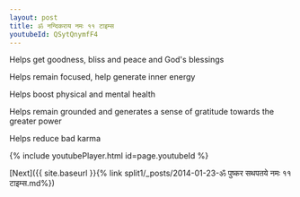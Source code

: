 ```yaml
---
layout: post
title: ॐ नन्दिकराय नमः ११ टाइम्स
youtubeId: QSytQnymfF4
---
```

 
 
Helps get goodness, bliss and peace and God's blessings
 
Helps remain focused, help generate inner energy 
 
Helps boost physical and mental health 
 
Helps remain grounded and generates a sense of gratitude towards the greater power 
 
Helps reduce bad karma
 
 
 
 


{% include youtubePlayer.html id=page.youtubeId %}
 
[Next]({{ site.baseurl }}{% link  split1/_posts/2014-01-23-ॐ पुष्कर सथपतये नमः ११ टाइम्स.md%})
 
